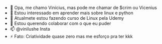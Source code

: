 - 👋 Opa, me chamo Vinícius, mas pode me chamar de $crim ou Vicenius
- 👀 Estou interessado em aprender mais sobre linux e python
- 🌱 Atualmete estou fazendo curso de Linux pela Udemy
- 💞️ Estou querendo colaborar com o que eu puder
- 📫 @vinilushe Insta
- ⚡ Fato: Criatividade quase zero mas me esforço pra ter kkk
